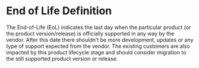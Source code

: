 # End of Life Definition

The End-of-Life (EoL) indicates the last day when the particular product (or the product version/release) is officially supported in any way by the vendor. After this date there shouldn’t be more development, updates or any type of support expected from the vendor. The existing customers are also impacted by this product lifecycle stage and should consider migration to the still supported product version or release.
